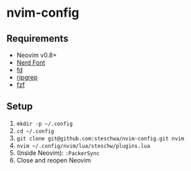 # nvim-config

## Requirements

-   Neovim v0.8+
-   [Nerd Font](https://github.com/ryanoasis/nerd-fonts)
-   [fd](https://github.com/sharkdp/fd)
-   [ripgrep](https://github.com/BurntSushi/ripgrep)
-   [fzf](https://github.com/junegunn/fzf)

## Setup

1. `mkdir -p ~/.config`
2. `cd ~/.config`
3. `git clone git@github.com:steschwa/nvim-config.git nvim`
4. `nvim ~/.config/nvim/lua/steschw/plugins.lua`
5. (Inside Neovim): `:PackerSync`
6. Close and reopen Neovim
